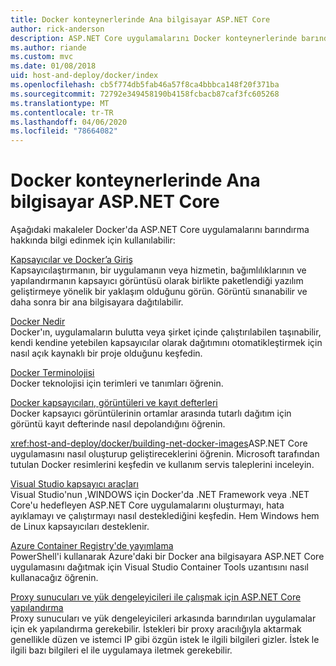 ```yaml
---
title: Docker konteynerlerinde Ana bilgisayar ASP.NET Core
author: rick-anderson
description: ASP.NET Core uygulamalarını Docker konteynerlerinde barındırmayı öğrenmek için kaynaklara bağlantılar keşfedin.
ms.author: riande
ms.custom: mvc
ms.date: 01/08/2018
uid: host-and-deploy/docker/index
ms.openlocfilehash: cb5f774db5fab46a57f8ca4bbbca148f20f371ba
ms.sourcegitcommit: 72792e349458190b4158fcbacb87caf3fc605268
ms.translationtype: MT
ms.contentlocale: tr-TR
ms.lasthandoff: 04/06/2020
ms.locfileid: "78664082"
---
```

# <a name="host-aspnet-core-in-docker-containers"></a>Docker konteynerlerinde Ana bilgisayar ASP.NET Core

Aşağıdaki makaleler Docker'da ASP.NET Core uygulamalarını barındırma hakkında bilgi edinmek için kullanılabilir:

[Kapsayıcılar ve Docker’a Giriş](/dotnet/standard/microservices-architecture/container-docker-introduction/index)  
Kapsayıcılaştırmanın, bir uygulamanın veya hizmetin, bağımlılıklarının ve yapılandırmanın kapsayıcı görüntüsü olarak birlikte paketlendiği yazılım geliştirmeye yönelik bir yaklaşım olduğunu görün. Görüntü sınanabilir ve daha sonra bir ana bilgisayara dağıtılabilir.

[Docker Nedir](/dotnet/standard/microservices-architecture/container-docker-introduction/docker-defined)  
Docker'ın, uygulamaların bulutta veya şirket içinde çalıştırılabilen taşınabilir, kendi kendine yetebilen kapsayıcılar olarak dağıtımını otomatikleştirmek için nasıl açık kaynaklı bir proje olduğunu keşfedin.

[Docker Terminolojisi](/dotnet/standard/microservices-architecture/container-docker-introduction/docker-terminology)  
Docker teknolojisi için terimleri ve tanımları öğrenin.

[Docker kapsayıcıları, görüntüleri ve kayıt defterleri](/dotnet/standard/microservices-architecture/container-docker-introduction/docker-containers-images-registries)  
Docker kapsayıcı görüntülerinin ortamlar arasında tutarlı dağıtım için görüntü kayıt defterinde nasıl depolandığını öğrenin.

<xref:host-and-deploy/docker/building-net-docker-images>ASP.NET Core uygulamasını nasıl oluşturup geliştireceklerini öğrenin. Microsoft tarafından tutulan Docker resimlerini keşfedin ve kullanım servis taleplerini inceleyin.

[Visual Studio kapsayıcı araçları](xref:host-and-deploy/docker/visual-studio-tools-for-docker)  
Visual Studio'nun ,WINDOWS için Docker'da .NET Framework veya .NET Core'u hedefleyen ASP.NET Core uygulamalarını oluşturmayı, hata ayıklamayı ve çalıştırmayı nasıl desteklediğini keşfedin. Hem Windows hem de Linux kapsayıcıları desteklenir.

[Azure Container Registry'de yayımlama](/azure/vs-azure-tools-docker-hosting-web-apps-in-docker)  
PowerShell'i kullanarak Azure'daki bir Docker ana bilgisayara ASP.NET Core uygulamasını dağıtmak için Visual Studio Container Tools uzantısını nasıl kullanacağız öğrenin.

[Proxy sunucuları ve yük dengeleyicileri ile çalışmak için ASP.NET Core yapılandırma](xref:host-and-deploy/proxy-load-balancer)  
Proxy sunucuları ve yük dengeleyicileri arkasında barındırılan uygulamalar için ek yapılandırma gerekebilir. İstekleri bir proxy aracılığıyla aktarmak genellikle düzen ve istemci IP gibi özgün istek le ilgili bilgileri gizler. İstek le ilgili bazı bilgileri el ile uygulamaya iletmek gerekebilir.
